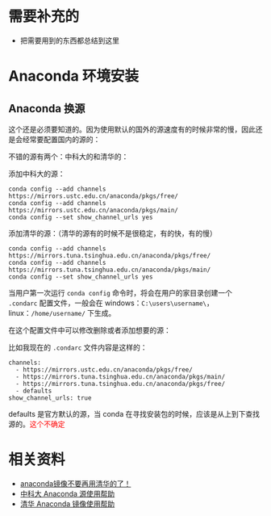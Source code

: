 # 需要补充的

- 把需要用到的东西都总结到这里


# Anaconda 环境安装



## Anaconda 换源

这个还是必须要知道的。因为使用默认的国外的源速度有的时候非常的慢，因此还是会经常要配置国内的源的：

不错的源有两个：中科大的和清华的：

添加中科大的源：

```
conda config --add channels https://mirrors.ustc.edu.cn/anaconda/pkgs/free/
conda config --add channels https://mirrors.ustc.edu.cn/anaconda/pkgs/main/
conda config --set show_channel_urls yes
```

添加清华的源：（清华的源有的时候不是很稳定，有的快，有的慢）

```
conda config --add channels https://mirrors.tuna.tsinghua.edu.cn/anaconda/pkgs/free/
conda config --add channels https://mirrors.tuna.tsinghua.edu.cn/anaconda/pkgs/main/
conda config --set show_channel_urls yes
```

当用户第一次运行 `conda config` 命令时，将会在用户的家目录创建一个 `.condarc` 配置文件，一般会在 windows：`C:\users\username\`，linux：`/home/username/` 下生成。

在这个配置文件中可以修改删除或者添加想要的源：

比如我现在的 `.condarc` 文件内容是这样的：

```
channels:
  - https://mirrors.ustc.edu.cn/anaconda/pkgs/free/
  - https://mirrors.tuna.tsinghua.edu.cn/anaconda/pkgs/main/
  - https://mirrors.tuna.tsinghua.edu.cn/anaconda/pkgs/free/
  - defaults
show_channel_urls: true
```

defaults 是官方默认的源，当 conda 在寻找安装包的时候，应该是从上到下查找源的。<span style="color:red;">这个不确定</span>




# 相关资料

- [anaconda镜像不要再用清华的了！](https://blog.csdn.net/qq_35608277/article/details/78714401?utm_source=copy)
- [中科大 Anaconda 源使用帮助](https://mirrors.ustc.edu.cn/help/anaconda.html)
- [清华 Anaconda 镜像使用帮助](https://mirror.tuna.tsinghua.edu.cn/help/anaconda/)
